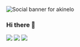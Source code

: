 ![Social banner for akinelo](https://raw.githubusercontent.com/akinelo/Akinelo/e23a2511b4d17ad415c511a4b8a4b2cfb0df6b9c/assets/Aki.svg)


### Hi there 👋
![](https://img.shields.io/badge/Code-Ionic-informational?style=flat&logo=ionic&logoColor=white&color=4AB197)
![](https://img.shields.io/badge/OS-Windows-informational?style=flat&logo=#0078D6&logoColor=white&color=0078D6)
![](https://img.shields.io/badge/OS-Linux-informational?style=flat&logo=<#0078D6>&logoColor=white&color=2bbc8a)
